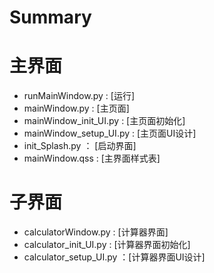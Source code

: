 # Summary
# 主界面
* runMainWindow.py : [运行]
* mainWindow.py : [主页面]
* mainWindow_init_UI.py : [主页面初始化]
* mainWindow_setup_UI.py : [主页面UI设计]
* init_Splash.py ： [启动界面]
* mainWindow.qss : [主界面样式表]

# 子界面
* calculatorWindow.py : [计算器界面]
* calculator_init_UI.py : [计算器界面初始化]
* calculator_setup_UI.py ：[计算器界面UI设计]
